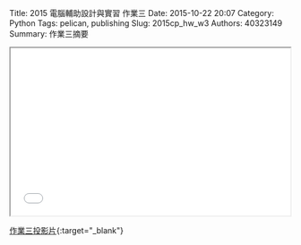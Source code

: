 Title: 2015 電腦輔助設計與實習 作業三
Date: 2015-10-22 20:07
Category: Python
Tags: pelican, publishing
Slug: 2015cp_hw_w3
Authors: 40323149
Summary: 作業三摘要

<iframe src="simplest.html" width="500" height="300"></iframe>

[作業三投影片](simplest.html){:target="_blank"}